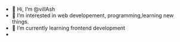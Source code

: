 - 👋 Hi, I’m @villAsh
- 👀 I’m interested in web developement, programming,learning new things.
- 🌱 I’m currently learning frontend development 
-

<!---
villAsh/villAsh is a ✨ special ✨ repository because its `README.md` (this file) appears on your GitHub profile.
You can click the Preview link to take a look at your changes.
--->
